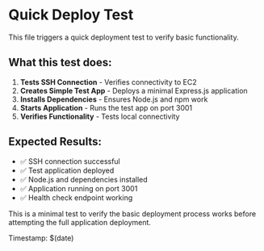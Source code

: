# Quick Deploy Test

This file triggers a quick deployment test to verify basic functionality.

## What this test does:

1. **Tests SSH Connection** - Verifies connectivity to EC2
2. **Creates Simple Test App** - Deploys a minimal Express.js application
3. **Installs Dependencies** - Ensures Node.js and npm work
4. **Starts Application** - Runs the test app on port 3001
5. **Verifies Functionality** - Tests local connectivity

## Expected Results:

- ✅ SSH connection successful
- ✅ Test application deployed
- ✅ Node.js and dependencies installed
- ✅ Application running on port 3001
- ✅ Health check endpoint working

This is a minimal test to verify the basic deployment process works before attempting the full application deployment.

Timestamp: $(date)